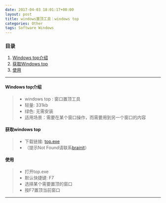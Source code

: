 ```yaml
---
date: 2017-04-03 18:01:17+00:00
layout: post
title: windows置顶工具：windows top
categories: Other
tags: Software Windows
---
```


### 目录
1. [Windows top介绍](#step1)
2. [获取Windows top](#step2)
3. [使用](#step3)

---
#### <span id="step1">Windows top介绍</span>
> * windows top : 窗口置顶工具
> * 轻量: 331kb
> * 绿色: 无需安装
> * 适用场景：需要在某个窗口操作，而需要用到另一个窗口的内容

#### <span id="step2">获取windows top</span>
> * 下载链接: [top.exe](https://github.com/Brainit/brainit.github.io/tree/master/assets/top.exe) 
> * （提示Not Found请联系[brainit](mailto:brainit@163.com)）

#### <span id="step3">使用</span>
> * 打开top.exe
> * 默认快捷键: F7
> * 选择某个需要置顶的窗口
> * 按F7置顶当前窗口

---